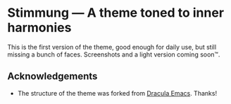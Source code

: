 # Stimmung — A theme toned to inner harmonies

This is the first version of the theme, good enough for daily use, 
but still missing a bunch of faces. Screenshots and a light version coming soon™.


## Acknowledgements

* The structure of the theme was forked from [Dracula Emacs](https://github.com/dracula/emacs). Thanks!

